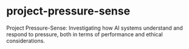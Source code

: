 # project-pressure-sense
Project Pressure-Sense: Investigating how AI systems understand and respond to pressure, both in terms of performance and ethical considerations.
